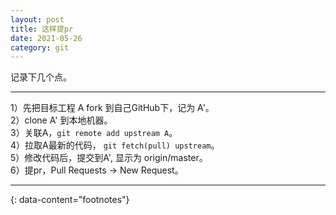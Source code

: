 ```yaml
---
layout: post
title: 这样提pr
date: 2021-05-26
category: git
---
```


记录下几个点。  

***

1）先把目标工程 A fork 到自己GitHub下，记为 A'。  
2）clone A' 到本地机器。  
3）关联A，`git remote add upstream A`。  
4）拉取A最新的代码， `git fetch(pull) upstream`。    
5）修改代码后，提交到A', 显示为 origin/master。  
6）提pr，Pull Requests -> New Request。  

---
{: data-content="footnotes"}

[^1]: [pr](https://github.com/zTgx/jlib-rs/pulls).  

